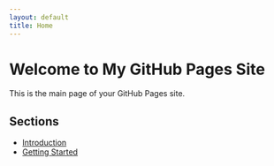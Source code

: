 ```yaml
---
layout: default
title: Home
---
```


# Welcome to My GitHub Pages Site

This is the main page of your GitHub Pages site.

## Sections

- [Introduction](_docs/introduction.md)
- [Getting Started](_docs/getting-started.md)


